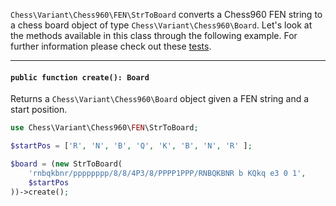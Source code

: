 `Chess\Variant\Chess960\FEN\StrToBoard` converts a Chess960 FEN string to a chess board object of type `Chess\Variant\Chess960\Board`. Let's look at the methods available in this class through the following example. For further information please check out these [tests](https://github.com/chesslablab/php-chess/blob/master/tests/unit/Variant/Chess960/FEN/StrToBoardTest.php).

---

#### `public function create(): Board`

Returns a `Chess\Variant\Chess960\Board` object given a FEN string and a start position.

```php
use Chess\Variant\Chess960\FEN\StrToBoard;

$startPos = ['R', 'N', 'B', 'Q', 'K', 'B', 'N', 'R' ];

$board = (new StrToBoard(
    'rnbqkbnr/pppppppp/8/8/4P3/8/PPPP1PPP/RNBQKBNR b KQkq e3 0 1',
    $startPos
))->create();
```
